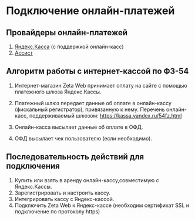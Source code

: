 # Подключение онлайн-платежей

## Провайдеры онлайн-платежей
1. [Яндекс.Касса](yandeks.kassa-yandex.kassa.md) (с поддержкой онлайн-касс)
2. [Ассист](assist-assist.md)

## Алгоритм работы с интернет-кассой по ФЗ-54
1. Интернет-магазин Zeta Web принимает оплату на сайте с помощью платежного шлюза Яндекс.Кассы.

2. Платежный шлюз передает данные об оплате в онлайн-кассу (фискальный регистратор), привязанную к нему. 
Перечень онлайн-касс, поддерживаемый шлюзом: https://kassa.yandex.ru/54fz.html

3. Онлайн-касса высылает данные об оплате в ОФД.

4. ОФД высылает чек пользователю (если необходимо).

## Последовательность действий для подключения
1. Купить или взять в аренду онлайн-кассу,совместимую с Яндекс.Кассы.
2. Зарегистрировать и настроить кассу.
3. Интегрировать кассу с Яндекс-кассой.
4. Подключить Zeta Web к Яндекс-кассе (необходим сертификат SSL и подключение по протоколу https)


